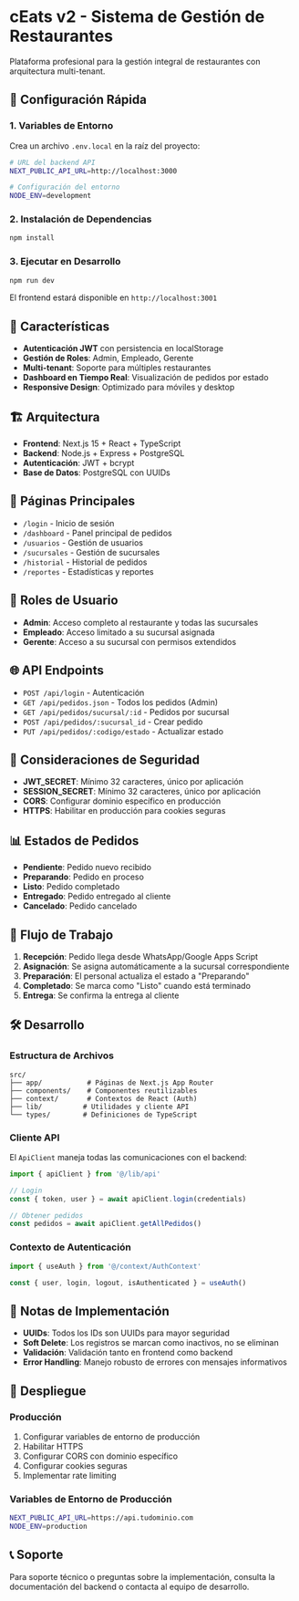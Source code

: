# cEats v2 - Sistema de Gestión de Restaurantes

Plataforma profesional para la gestión integral de restaurantes con arquitectura multi-tenant.

## 🚀 Configuración Rápida

### 1. Variables de Entorno

Crea un archivo `.env.local` en la raíz del proyecto:

```bash
# URL del backend API
NEXT_PUBLIC_API_URL=http://localhost:3000

# Configuración del entorno
NODE_ENV=development
```

### 2. Instalación de Dependencias

```bash
npm install
```

### 3. Ejecutar en Desarrollo

```bash
npm run dev
```

El frontend estará disponible en `http://localhost:3001`

## 🔧 Características

- **Autenticación JWT** con persistencia en localStorage
- **Gestión de Roles**: Admin, Empleado, Gerente
- **Multi-tenant**: Soporte para múltiples restaurantes
- **Dashboard en Tiempo Real**: Visualización de pedidos por estado
- **Responsive Design**: Optimizado para móviles y desktop

## 🏗️ Arquitectura

- **Frontend**: Next.js 15 + React + TypeScript
- **Backend**: Node.js + Express + PostgreSQL
- **Autenticación**: JWT + bcrypt
- **Base de Datos**: PostgreSQL con UUIDs

## 📱 Páginas Principales

- `/login` - Inicio de sesión
- `/dashboard` - Panel principal de pedidos
- `/usuarios` - Gestión de usuarios
- `/sucursales` - Gestión de sucursales
- `/historial` - Historial de pedidos
- `/reportes` - Estadísticas y reportes

## 🔐 Roles de Usuario

- **Admin**: Acceso completo al restaurante y todas las sucursales
- **Empleado**: Acceso limitado a su sucursal asignada
- **Gerente**: Acceso a su sucursal con permisos extendidos

## 🌐 API Endpoints

- `POST /api/login` - Autenticación
- `GET /api/pedidos.json` - Todos los pedidos (Admin)
- `GET /api/pedidos/sucursal/:id` - Pedidos por sucursal
- `POST /api/pedidos/:sucursal_id` - Crear pedido
- `PUT /api/pedidos/:codigo/estado` - Actualizar estado

## 🚨 Consideraciones de Seguridad

- **JWT_SECRET**: Mínimo 32 caracteres, único por aplicación
- **SESSION_SECRET**: Mínimo 32 caracteres, único por aplicación
- **CORS**: Configurar dominio específico en producción
- **HTTPS**: Habilitar en producción para cookies seguras

## 📊 Estados de Pedidos

- **Pendiente**: Pedido nuevo recibido
- **Preparando**: Pedido en proceso
- **Listo**: Pedido completado
- **Entregado**: Pedido entregado al cliente
- **Cancelado**: Pedido cancelado

## 🔄 Flujo de Trabajo

1. **Recepción**: Pedido llega desde WhatsApp/Google Apps Script
2. **Asignación**: Se asigna automáticamente a la sucursal correspondiente
3. **Preparación**: El personal actualiza el estado a "Preparando"
4. **Completado**: Se marca como "Listo" cuando está terminado
5. **Entrega**: Se confirma la entrega al cliente

## 🛠️ Desarrollo

### Estructura de Archivos

```
src/
├── app/           # Páginas de Next.js App Router
├── components/    # Componentes reutilizables
├── context/       # Contextos de React (Auth)
├── lib/          # Utilidades y cliente API
└── types/        # Definiciones de TypeScript
```

### Cliente API

El `ApiClient` maneja todas las comunicaciones con el backend:

```typescript
import { apiClient } from '@/lib/api'

// Login
const { token, user } = await apiClient.login(credentials)

// Obtener pedidos
const pedidos = await apiClient.getAllPedidos()
```

### Contexto de Autenticación

```typescript
import { useAuth } from '@/context/AuthContext'

const { user, login, logout, isAuthenticated } = useAuth()
```

## 📝 Notas de Implementación

- **UUIDs**: Todos los IDs son UUIDs para mayor seguridad
- **Soft Delete**: Los registros se marcan como inactivos, no se eliminan
- **Validación**: Validación tanto en frontend como backend
- **Error Handling**: Manejo robusto de errores con mensajes informativos

## 🚀 Despliegue

### Producción

1. Configurar variables de entorno de producción
2. Habilitar HTTPS
3. Configurar CORS con dominio específico
4. Configurar cookies seguras
5. Implementar rate limiting

### Variables de Entorno de Producción

```bash
NEXT_PUBLIC_API_URL=https://api.tudominio.com
NODE_ENV=production
```

## 📞 Soporte

Para soporte técnico o preguntas sobre la implementación, consulta la documentación del backend o contacta al equipo de desarrollo.
